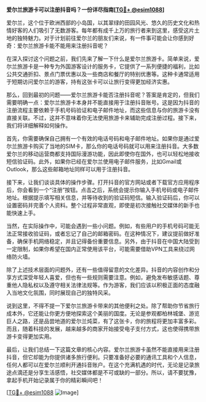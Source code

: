 **爱尔兰旅游卡可以注册抖音吗？一份详尽指南[[TG💪+ @esim1088](https://t.me/s/esim1088)]**

爱尔兰，这个位于欧洲西部的小岛国，以其翠绿的田园风光、悠久的历史文化和热情好客的人们吸引了无数游客。每年都有成千上万的旅行者来到这里，感受这片土地的独特魅力。对于计划前往爱尔兰的朋友们来说，有一件事可能会让你感到好奇：爱尔兰旅游卡能不能用来注册抖音呢？

在深入探讨这个问题之前，我们先来了解一下什么是爱尔兰旅游卡。简单来说，爱尔兰旅游卡是一种专为外国游客设计的服务卡，它提供了一系列便捷的福利，比如公共交通折扣、景点门票优惠以及一些商店和餐厅的特别优惠等。这种卡通常适用于短期访问爱尔兰的游客，持有这张卡可以让旅行变得更加经济实惠。

那么，回到最初的问题——爱尔兰旅游卡能否注册抖音呢？答案是肯定的，但我们需要明确一点：爱尔兰旅游卡本身并不能直接用于注册抖音账号。这是因为抖音的注册流程主要依赖于手机号码验证和电子邮件地址，而这些信息与你的旅游卡没有直接关联。不过，这并不意味着你无法使用旅游卡来辅助完成注册过程。接下来，我们将详细解释如何操作。

首先，你需要确保自己拥有一个有效的电话号码和电子邮件地址。如果你是通过爱尔兰旅游卡购买了当地的SIM卡，那么你的电话号码就可以用来注册抖音。大多数爱尔兰的移动运营商都支持国际漫游功能，因此即使你在国外，也可以轻松地接收短信验证码。此外，如果你已经在爱尔兰使用电子邮件服务，比如Gmail或Outlook，那么这些邮箱地址同样可以用于注册抖音。

接下来，让我们谈谈具体的操作步骤。打开抖音的官方网站或者下载官方应用程序后，你会看到一个“注册”按钮。点击之后，系统会提示你输入手机号码或电子邮件地址。根据提示填写相关信息，并等待收到的验证码短信。输入验证码后，你可以设置密码并完善个人资料。整个过程非常直观，即使是初次接触社交媒体的新手也能快速上手。

当然，在实际操作中，可能会遇到一些小问题。例如，有些用户的手机号码可能无法正常接收验证码，或者忘记了自己的邮箱密码。在这种情况下，建议提前做好准备，确保手机网络稳定，并且记得备份重要信息。另外，由于抖音在中国大陆受到一定限制，如果你希望在国内正常使用该平台，可能需要借助VPN工具来绕过网络防火墙。

除了上述技术层面的问题外，还有一些值得留意的文化差异。抖音的内容创作和分享方式深受年轻人喜爱，但也有一些规则需要注意。例如，避免发布敏感话题、尊重他人隐私权以及遵守相关法律法规等。作为游客，我们应该以积极正面的态度融入当地文化氛围，同时展现自己的独特风采。

说到这里，不得不提一下爱尔兰旅游卡带来的其他便利之处。除了帮助你节省旅行成本外，它还能让你更方便地探索这个美丽的国度。无论是参观都柏林城堡、游览巨人之路，还是品尝地道的爱尔兰炖菜，有了这张卡，你的旅程将更加丰富多彩。而且，随着科技的发展，越来越多的商家开始接受电子支付方式，这也使得携带旅游卡变得更加实用。

最后，让我们总结一下这篇文章的核心内容。爱尔兰旅游卡虽然不能直接用来注册抖音，但它却能为你提供诸多旅行便利。只要准备好必要的通讯工具和个人信息，任何人都可以在爱尔兰顺利开通抖音账户。在这个充满机遇的时代，无论是记录旅途点滴还是分享生活感悟，社交媒体都是不可或缺的一部分。所以，请不要犹豫，拿起手机开始记录属于你的精彩瞬间吧！

[[TG💪+ @esim1088](https://t.me/s/esim1088) ![Image](https://i.postimg.cc/4NQfJmqS/Snipaste-2025-05-13-00-14-12.png)]